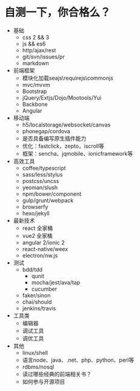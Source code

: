 # 自测一下，你合格么？

- 基础
  - css 2 && 3
  - js && es6
  - http/ajax/rest
  - git/svn/issues/pr
  - markdown
- 前端框架
  - 模块化加载seajs\requirejs\commonjs
  - mvc/mvvm
  - Bootstrap
  - jQuery/Extjs/Dojo/Mootools/Yui
  - Backbone
  - Angular
- 移动端
  - h5/localstorage/websocket/canvas
  - phonegap/cordova
  - 是否具备编写原生插件能力
  - 优化：fastclick，zepto，iscroll等
  - 框架：sencha、jqmobile、ionicframework等
- 高效工具
  - coffee/typescript
  - sass/less/stylus
  - postcss/uncss
  - yeoman/slush
  - npm/bower/component
  - gulp/grunt/webpack
  - browserfy
  - hexo/jekyll
- 最新技术
  - react 全家桶
  - vue2 全家桶
  - angular 2/ionic 2
  - react-native/weex
  - electron/nw.js
- 测试
  - bdd/tdd
    - qunit
    - mocha/jest/ava/tap
    - cucumber
  - faker/sinon
  - chai/should
  - jenkins/travis
- 工具类
  - 编辑器
  - 调试工具
  - 调优工具
- 其他
  - linux/shell
  - 语言node、java、.net、php、python、perl等
  - rdbms/nosql
  - 读过哪些经典的前端相关书？
  - 如何参与开源项目
  